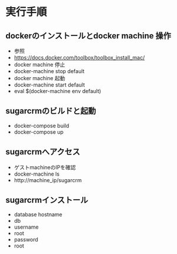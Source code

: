 実行手順
====

dockerのインストールとdocker machine 操作
-----
* 参照
 * https://docs.docker.com/toolbox/toolbox_install_mac/
* docker machine 停止
 * docker-machine stop default
* docker machine 起動
 * docker-machine start default
 * eval $(docker-machine env default)

sugarcrmのビルドと起動
----
* docker-compose build
* docker-compose up


sugarcrmへアクセス
----
* ゲストmachineのIPを確認
 * docker-machine ls
* http://machine_ip/sugarcrm


sugarcrmインストール
----

* database hostname
 * db
* username
 * root
* password
 * root

